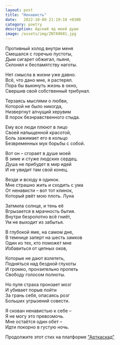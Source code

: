 ```yaml
---
layout: post
title: "Ненависть"
date:   2022-10-09 21:19:10 +0300
category: poetry
description: Адский яд моей души
image: /assets/img/ZN7A9601.jpg
---
```

Противный холод внутри меня  
Смешался с горечью пустоты,  
Дым сигарет обжигал, пьяня,  
Склонял к беспамятству наготы.

Нет смысла в жизни уже давно.  
Всё, что дано мне, я растерял.  
Пора бы выкинуть жизнь в окно,  
Свершив свой собственный трибунал.

Терзаясь мыслями о любви,  
Которой не было никогда,  
Низвергнут алчущий херувим  
В порок безнравственного стыда.

Ему все люди плюют в лицо  
Своей напыщенной красотой,  
Боль зажимает его в кольцо  
Безвременных мук борьбы с собой.

Вот он – сгорает в душе моей  
В зиме и стуже людских сердец.  
Душа не прибудет в мир идей  
И не увидит там свой конец.

Везде и всюду я одинок.  
Мне страшно жить и сходить с ума  
От ненависти – вот тот клинок,  
Который рвёт мою плоть. Луна

Затмила солнце, и тень её  
Вгрызается в мрачность бытия.  
Внутри безропотно всё гниёт,  
Ум не выходит из забытья.

В глубокой яме, на самом дне,  
В темнице заперт на шесть замков  
Один из тех, кто поможет мне  
Избавиться от цепных оков,

Которые не дают взлететь,  
Подняться над бездной глухоты  
И громко, пронзительно пропеть  
Свободу голосом полноты.

Но пуля страха пронзает мозг  
И убивает порыв пойти  
За грань себя, опасаясь розг  
Больших угрызений совести.

Я скован ненавистью к себе –  
Я не могу это превозмочь.  
Мне остаётся один обет –  
Идти покорно в густую ночь.

Продолжите этот стих на платформе ["Арткаскад"](https://artcascade.site/ru/cascades/30)